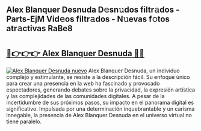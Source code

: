 ## Alex Blanquer Desnuda D𝚎sn𝚞dos filtr𝚊dos - Parts-EjM Vid𝚎os filtr𝚊dos - N𝚞evas f𝚘tos atr𝚊ctivas RaBe8

# <h2><a href="http://mb4dtrg.tromn.icu/?c=Alex+Blanquer+Desnuda">🔗👉👉👉 Alex Blanquer Desnuda 🔗🔗</a></h2>

[![Alex Blanquer Desnuda nuevo](https://i.imgur.com/pEAQMta.gif)](http://mb4dtrg.tromn.icu/?c=Alex+Blanquer+Desnuda)
Alex Blanquer Desnuda, un individuo complejo y estimulante, se resiste a la descripción fácil. Su enfoque único para crear una presencia en la web ha fascinado y provocado espectadores, generando debates sobre la privacidad, la expresión artística y las complejidades de las comunidades digitales. A pesar de la incertidumbre de sus próximos pasos, su impacto en el panorama digital es significativo. Impulsada por una determinación inquebrantable y un carisma innegable, la presencia de Alex Blanquer Desnuda en el universo virtual no tiene paralelo.
